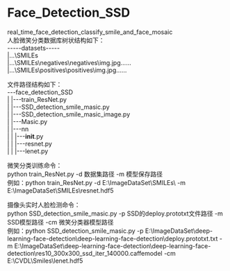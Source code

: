 # Face_Detection_SSD<br>
real_time_face_detection_classify_smile_and_face_mosaic<br>
人脸微笑分类数据库树状结构如下：<br>
-----datasets----- <br>
|...\SMILEs<br>
|...\SMILEs\negatives\negatives\img.jpg......<br>
|...\SMILEs\positives\positives\img.jpg......<br>

文件路径结构如下：<br>
---face_detection_SSD<br>
|   |---train_ResNet.py<br>
|   |---SSD_detection_smile_masic.py<br>
|   |---SSD_detection_smile_masic_image.py<br>
|   |---Masic.py<br>
|   |---nn<br>
|   |    |---__init__.py<br>
|   |    |---resnet.py<br>
|   |    |---lenet.py<br>



微笑分类训练命令：<br>
python train_ResNet.py -d 数据集路径 -m 模型保存路径<br>
例如：python train_ResNet.py -d E:\\ImageDataSet\\SMILEs\\ -m E:\\ImageDataSet\\SMILEs\\resnet.hdf5 <br>

摄像头实时人脸检测命令：<br>
python SSD_detection_smile_masic.py -p SSD的deploy.prototxt文件路径 -m SSD模型路径 -cm 微笑分类器模型路径<br>
例如：python SSD_detection_smile_masic.py -p E:\ImageDataSet\deep-learning-face-detection\deep-learning-face-detection\deploy.prototxt.txt -m E:\ImageDataSet\deep-learning-face-detection\deep-learning-face-detection\res10_300x300_ssd_iter_140000.caffemodel -cm E:\CVDL\Smiles\lenet.hdf5
